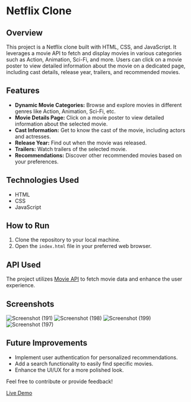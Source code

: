 # Netflix Clone

## Overview
This project is a Netflix clone built with HTML, CSS, and JavaScript. It leverages a movie API to fetch and display movies in various categories such as Action, Animation, Sci-Fi, and more. Users can click on a movie poster to view detailed information about the movie on a dedicated page, including cast details, release year, trailers, and recommended movies.

## Features
- **Dynamic Movie Categories:** Browse and explore movies in different genres like Action, Animation, Sci-Fi, etc.
- **Movie Details Page:** Click on a movie poster to view detailed information about the selected movie.
- **Cast Information:** Get to know the cast of the movie, including actors and actresses.
- **Release Year:** Find out when the movie was released.
- **Trailers:** Watch trailers of the selected movie.
- **Recommendations:** Discover other recommended movies based on your preferences.

## Technologies Used
- HTML
- CSS
- JavaScript

## How to Run
1. Clone the repository to your local machine.
2. Open the `index.html` file in your preferred web browser.

## API Used
The project utilizes [Movie API](https://www.themoviedb.org/) to fetch movie data and enhance the user experience.

## Screenshots
![Screenshot (191)](https://github.com/kanhaiya9309/Netflix.com/assets/124244655/77eae442-5533-443e-92bb-40bb2025947b)
![Screenshot (198)](https://github.com/kanhaiya9309/Netflix.com/assets/124244655/71668df8-b277-42b4-9f3b-51d615830444)
![Screenshot (199)](https://github.com/kanhaiya9309/Netflix.com/assets/124244655/b1a7b466-ce00-44ce-a19c-a1ce039e7f24)
![Screenshot (197)](https://github.com/kanhaiya9309/Netflix.com/assets/124244655/644b22ee-56c2-4310-b796-f2976c8e72bf)

## Future Improvements
- Implement user authentication for personalized recommendations.
- Add a search functionality to easily find specific movies.
- Enhance the UI/UX for a more polished look.

Feel free to contribute or provide feedback!

[Live Demo](https://kanhaiya9309.github.io/Netflix.com/)

```
